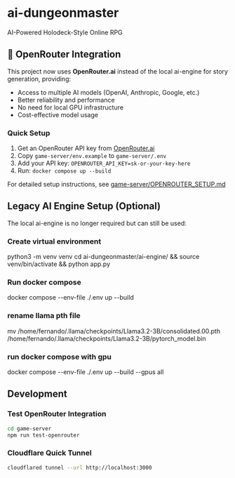 # ai-dungeonmaster
AI-Powered Holodeck-Style Online RPG

## 🚀 OpenRouter Integration

This project now uses **OpenRouter.ai** instead of the local ai-engine for story generation, providing:

- Access to multiple AI models (OpenAI, Anthropic, Google, etc.)
- Better reliability and performance
- No need for local GPU infrastructure
- Cost-effective model usage

### Quick Setup

1. Get an OpenRouter API key from [OpenRouter.ai](https://openrouter.ai)
2. Copy `game-server/env.example` to `game-server/.env`
3. Add your API key: `OPENROUTER_API_KEY=sk-or-your-key-here`
4. Run: `docker compose up --build`

For detailed setup instructions, see [game-server/OPENROUTER_SETUP.md](game-server/OPENROUTER_SETUP.md)

## Legacy AI Engine Setup (Optional)

The local ai-engine is no longer required but can still be used:

### Create virtual environment
python3 -m venv venv
cd ai-dungeonmaster/ai-engine/ && source venv/bin/activate && python app.py

### Run docker compose
docker compose --env-file ./.env up --build

### rename llama pth file
mv /home/fernando/.llama/checkpoints/Llama3.2-3B/consolidated.00.pth /home/fernando/.llama/checkpoints/Llama3.2-3B/pytorch_model.bin

### run docker compose with gpu
docker compose --env-file ./.env up --build --gpus all

## Development

### Test OpenRouter Integration
```bash
cd game-server
npm run test-openrouter
```

### Cloudflare Quick Tunnel
```bash
cloudflared tunnel --url http://localhost:3000
```